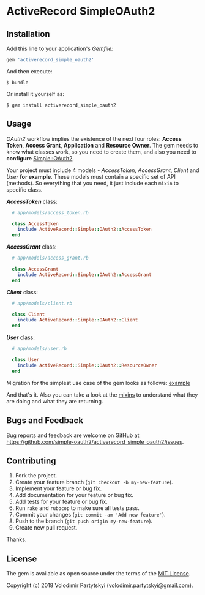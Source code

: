 # ActiveRecord SimpleOAuth2

## Installation

Add this line to your application's *Gemfile:*

```ruby
gem 'activerecord_simple_oauth2'
```

And then execute:

    $ bundle

Or install it yourself as:

    $ gem install activerecord_simple_oauth2

## Usage

*OAuth2* workflow implies the existence of the next four roles: **Access Token**, **Access Grant**, **Application** and **Resource Owner**. The gem needs to know what classes work, so you need to create them, and also you need to **configure** [Simple::OAuth2](https://github.com/simple-oauth2/simple_oauth2).

Your project must include 4 models - *AccessToken*, *AccessGrant*, *Client* and *User* **for example**. These models must contain a specific set of API (methods). So everything that you need, it just include each `mixin` to specific class.

***AccessToken*** class:
```ruby
  # app/models/access_token.rb

  class AccessToken
    include ActiveRecord::Simple::OAuth2::AccessToken
  end
```

***AccessGrant*** class:
```ruby
  # app/models/access_grant.rb

  class AccessGrant
    include ActiveRecord::Simple::OAuth2::AccessGrant
  end
```

***Client*** class:
```ruby
  # app/models/client.rb

  class Client
    include ActiveRecord::Simple::OAuth2::Client
  end
```

***User*** class:
```ruby
  # app/models/user.rb

  class User
    include ActiveRecord::Simple::OAuth2::ResourceOwner
  end
```

Migration for the simplest use case of the gem looks as follows: [example](https://github.com/simple-oauth2/activerecord_simple_oauth2/tree/master/db/migrations/20180204143133_create_schema.rb)

And that's it.
Also you can take a look at the [mixins](https://github.com/simple-oauth2/activerecord_simple_oauth2/tree/master/lib/activerecord_simple_oauth2/mixins) to understand what they are doing and what they are returning.

## Bugs and Feedback

Bug reports and feedback are welcome on GitHub at https://github.com/simple-oauth2/activerecord_simple_oauth2/issues.

## Contributing

1. Fork the project.
1. Create your feature branch (`git checkout -b my-new-feature`).
1. Implement your feature or bug fix.
1. Add documentation for your feature or bug fix.
1. Add tests for your feature or bug fix.
1. Run `rake` and `rubocop` to make sure all tests pass.
1. Commit your changes (`git commit -am 'Add new feature'`).
1. Push to the branch (`git push origin my-new-feature`).
1. Create new pull request.

Thanks.

## License

The gem is available as open source under the terms of the [MIT License](https://github.com/simple-oauth2/activerecord_simple_oauth2/blob/master/LICENSE).

Copyright (c) 2018 Volodimir Partytskyi (volodimir.partytskyi@gmail.com).
